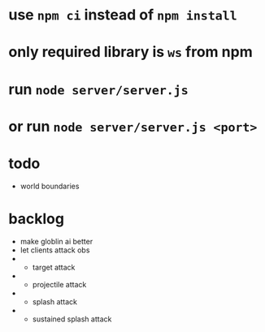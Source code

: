 # use `npm ci` instead of `npm install`
# only required library is `ws` from npm
# run `node server/server.js`
# or run `node server/server.js <port>`

# todo
- world boundaries

# backlog
- make globlin ai better
- let clients attack obs
- - target attack
- - projectile attack
- - splash attack
- - sustained splash attack
